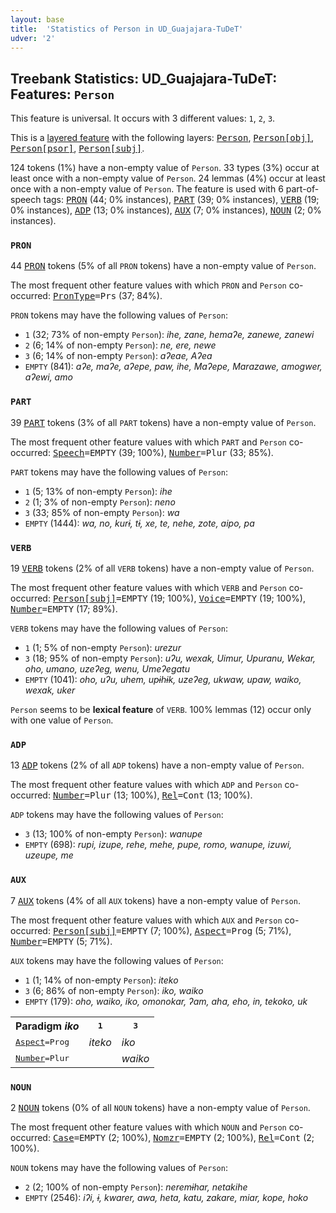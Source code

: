 ```yaml
---
layout: base
title:  'Statistics of Person in UD_Guajajara-TuDeT'
udver: '2'
---
```


## Treebank Statistics: UD_Guajajara-TuDeT: Features: `Person`

This feature is universal.
It occurs with 3 different values: `1`, `2`, `3`.

This is a <a href="../../u/overview/feat-layers.html">layered feature</a> with the following layers: <tt><a href="gub_tudet-feat-Person.html">Person</a></tt>, <tt><a href="gub_tudet-feat-Person-obj.html">Person[obj]</a></tt>, <tt><a href="gub_tudet-feat-Person-psor.html">Person[psor]</a></tt>, <tt><a href="gub_tudet-feat-Person-subj.html">Person[subj]</a></tt>.

124 tokens (1%) have a non-empty value of `Person`.
33 types (3%) occur at least once with a non-empty value of `Person`.
24 lemmas (4%) occur at least once with a non-empty value of `Person`.
The feature is used with 6 part-of-speech tags: <tt><a href="gub_tudet-pos-PRON.html">PRON</a></tt> (44; 0% instances), <tt><a href="gub_tudet-pos-PART.html">PART</a></tt> (39; 0% instances), <tt><a href="gub_tudet-pos-VERB.html">VERB</a></tt> (19; 0% instances), <tt><a href="gub_tudet-pos-ADP.html">ADP</a></tt> (13; 0% instances), <tt><a href="gub_tudet-pos-AUX.html">AUX</a></tt> (7; 0% instances), <tt><a href="gub_tudet-pos-NOUN.html">NOUN</a></tt> (2; 0% instances).

### `PRON`

44 <tt><a href="gub_tudet-pos-PRON.html">PRON</a></tt> tokens (5% of all `PRON` tokens) have a non-empty value of `Person`.

The most frequent other feature values with which `PRON` and `Person` co-occurred: <tt><a href="gub_tudet-feat-PronType.html">PronType</a></tt><tt>=Prs</tt> (37; 84%).

`PRON` tokens may have the following values of `Person`:

* `1` (32; 73% of non-empty `Person`): <em>ihe, zane, hemaʔe, zanewe, zanewi</em>
* `2` (6; 14% of non-empty `Person`): <em>ne, ere, newe</em>
* `3` (6; 14% of non-empty `Person`): <em>aʔeae, Aʔea</em>
* `EMPTY` (841): <em>aʔe, maʔe, aʔepe, paw, ihe, Maʔepe, Marazawe, amogwer, aʔewi, amo</em>

### `PART`

39 <tt><a href="gub_tudet-pos-PART.html">PART</a></tt> tokens (3% of all `PART` tokens) have a non-empty value of `Person`.

The most frequent other feature values with which `PART` and `Person` co-occurred: <tt><a href="gub_tudet-feat-Speech.html">Speech</a></tt><tt>=EMPTY</tt> (39; 100%), <tt><a href="gub_tudet-feat-Number.html">Number</a></tt><tt>=Plur</tt> (33; 85%).

`PART` tokens may have the following values of `Person`:

* `1` (5; 13% of non-empty `Person`): <em>ihe</em>
* `2` (1; 3% of non-empty `Person`): <em>neno</em>
* `3` (33; 85% of non-empty `Person`): <em>wa</em>
* `EMPTY` (1444): <em>wa, no, kurɨ, tɨ, xe, te, nehe, zote, aipo, pa</em>

### `VERB`

19 <tt><a href="gub_tudet-pos-VERB.html">VERB</a></tt> tokens (2% of all `VERB` tokens) have a non-empty value of `Person`.

The most frequent other feature values with which `VERB` and `Person` co-occurred: <tt><a href="gub_tudet-feat-Person-subj.html">Person[subj]</a></tt><tt>=EMPTY</tt> (19; 100%), <tt><a href="gub_tudet-feat-Voice.html">Voice</a></tt><tt>=EMPTY</tt> (19; 100%), <tt><a href="gub_tudet-feat-Number.html">Number</a></tt><tt>=EMPTY</tt> (17; 89%).

`VERB` tokens may have the following values of `Person`:

* `1` (1; 5% of non-empty `Person`): <em>urezur</em>
* `3` (18; 95% of non-empty `Person`): <em>uʔu, wexak, Uimur, Upuranu, Wekar, oho, umano, uzeʔeg, wenu, Umeʔegatu</em>
* `EMPTY` (1041): <em>oho, uʔu, uhem, upɨhɨk, uzeʔeg, ukwaw, upaw, waiko, wexak, uker</em>

`Person` seems to be **lexical feature** of `VERB`. 100% lemmas (12) occur only with one value of `Person`.

### `ADP`

13 <tt><a href="gub_tudet-pos-ADP.html">ADP</a></tt> tokens (2% of all `ADP` tokens) have a non-empty value of `Person`.

The most frequent other feature values with which `ADP` and `Person` co-occurred: <tt><a href="gub_tudet-feat-Number.html">Number</a></tt><tt>=Plur</tt> (13; 100%), <tt><a href="gub_tudet-feat-Rel.html">Rel</a></tt><tt>=Cont</tt> (13; 100%).

`ADP` tokens may have the following values of `Person`:

* `3` (13; 100% of non-empty `Person`): <em>wanupe</em>
* `EMPTY` (698): <em>rupi, izupe, rehe, mehe, pupe, romo, wanupe, izuwi, uzeupe, me</em>

### `AUX`

7 <tt><a href="gub_tudet-pos-AUX.html">AUX</a></tt> tokens (4% of all `AUX` tokens) have a non-empty value of `Person`.

The most frequent other feature values with which `AUX` and `Person` co-occurred: <tt><a href="gub_tudet-feat-Person-subj.html">Person[subj]</a></tt><tt>=EMPTY</tt> (7; 100%), <tt><a href="gub_tudet-feat-Aspect.html">Aspect</a></tt><tt>=Prog</tt> (5; 71%), <tt><a href="gub_tudet-feat-Number.html">Number</a></tt><tt>=EMPTY</tt> (5; 71%).

`AUX` tokens may have the following values of `Person`:

* `1` (1; 14% of non-empty `Person`): <em>iteko</em>
* `3` (6; 86% of non-empty `Person`): <em>iko, waiko</em>
* `EMPTY` (179): <em>oho, waiko, iko, omonokar, ʔam, aha, eho, in, tekoko, uk</em>

<table>
  <tr><th>Paradigm <i>iko</i></th><th><tt>1</tt></th><th><tt>3</tt></th></tr>
  <tr><td><tt><tt><a href="gub_tudet-feat-Aspect.html">Aspect</a></tt><tt>=Prog</tt></tt></td><td><em>iteko</em></td><td><em>iko</em></td></tr>
  <tr><td><tt><tt><a href="gub_tudet-feat-Number.html">Number</a></tt><tt>=Plur</tt></tt></td><td></td><td><em>waiko</em></td></tr>
</table>

### `NOUN`

2 <tt><a href="gub_tudet-pos-NOUN.html">NOUN</a></tt> tokens (0% of all `NOUN` tokens) have a non-empty value of `Person`.

The most frequent other feature values with which `NOUN` and `Person` co-occurred: <tt><a href="gub_tudet-feat-Case.html">Case</a></tt><tt>=EMPTY</tt> (2; 100%), <tt><a href="gub_tudet-feat-Nomzr.html">Nomzr</a></tt><tt>=EMPTY</tt> (2; 100%), <tt><a href="gub_tudet-feat-Rel.html">Rel</a></tt><tt>=Cont</tt> (2; 100%).

`NOUN` tokens may have the following values of `Person`:

* `2` (2; 100% of non-empty `Person`): <em>neremɨhar, netakihe</em>
* `EMPTY` (2546): <em>iʔi, ɨ, kwarer, awa, heta, katu, zakare, miar, kope, hoko</em>

